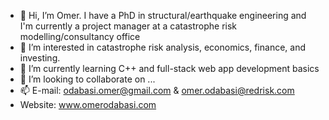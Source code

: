 - 👋 Hi, I’m Omer. I have a PhD in structural/earthquake engineering and I'm currently a project manager at a catastrophe risk modelling/consultancy office
- 👀 I’m interested in catastrophe risk analysis, economics, finance, and investing.
- 🌱 I’m currently learning C++ and full-stack web app development basics
- 💞️ I’m looking to collaborate on ...
- 📫 E-mail: odabasi.omer@gmail.com & omer.odabasi@redrisk.com
-  Website: www.omerodabasi.com

<!---
OdabasiOmer/OdabasiOmer is a ✨ special ✨ repository because its `README.md` (this file) appears on your GitHub profile.
You can click the Preview link to take a look at your changes.
--->

